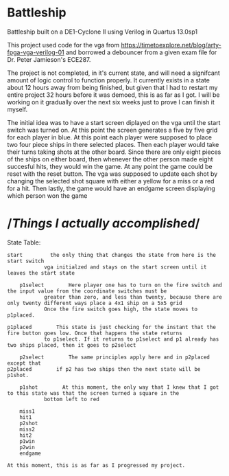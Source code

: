 # Battleship
Battleship built on a DE1-Cyclone II using Verilog in Quartus 13.0sp1 
 
 
This project used code for the vga from https://timetoexplore.net/blog/arty-fpga-vga-verilog-01
and borrowed a debouncer from a given exam file for Dr. Peter Jamieson's ECE287.


The project is not completed, in it's current state, and will need a signifcant amount of logic control to function properly. 
It currently exists in a state about 12 hours away from being finished, but given that I had to restart my entire project 32 
hours before it was demoed, this is as far as I got. I will be working on it gradually over the next six weeks just to prove
I can finish it myself.


The initial idea was to have a start screen diplayed on the vga until the start switch was turned on. 
At this point the screen generates a five by five grid for each player in blue. At this point each player were supposed to 
place two four piece ships in there selected places. Then each player would take their turns taking shots at the other board.
Since there are only eight pieces of the ships on either board, then whenever the other person made eight succesful hits, 
they would win the game. At any point the game could be reset with the reset button. The vga was supposed to update each shot by 
changing the selected shot square with either a yellow for a miss or a red for a hit. Then lastly, the game would have an
endgame screen displaying which person won the game



# /*Things I actually accomplished*/

State Table:
    
    start 		  the only thing that changes the state from here is the start switch
                vga initialzed and stays on the start screen until it leaves the start state
                
		p1select		Here player one has to turn on the fire switch and the input value from the coordinate switches must be
                greater than zero, and less than twenty, because there are only twenty different ways place a 4x1 ship on a 5x5 grid
                Once the fire switch goes high, the state moves to p1placed. 
                
    p1placed		This state is just checking for the instant that the fire button goes low. Once that happens the state returns 
                to p1select. If it returns to p1select and p1 already has two ships placed, then it goes to p2select
    
		p2select		The same principles apply here and in p2placed except that 
    p2placed		if p2 has two ships then the next state will be p1shot.
    
		p1shot		  At this moment, the only way that I knew that I got to this state was that the screen turned a square in the 
                bottom left to red 
                
		miss1			  
		hit1			  
		p2shot		  
		miss2			  
		hit2			  
		p1win			  
		p2win 		  
		endgame	    
    
    At this moment, this is as far as I progressed my project.
